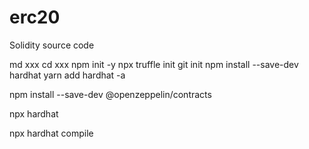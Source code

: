 # erc20
Solidity source code


md xxx
cd xxx
npm init -y
npx truffle init
git init
npm install --save-dev hardhat
yarn add hardhat -a

npm install --save-dev @openzeppelin/contracts


npx hardhat

npx hardhat compile

